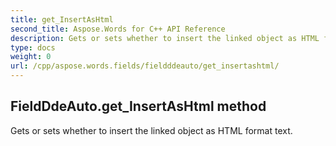 ```yaml
---
title: get_InsertAsHtml
second_title: Aspose.Words for C++ API Reference
description: Gets or sets whether to insert the linked object as HTML format text. 
type: docs
weight: 0
url: /cpp/aspose.words.fields/fieldddeauto/get_insertashtml/
---
```

## FieldDdeAuto.get_InsertAsHtml method


Gets or sets whether to insert the linked object as HTML format text. 

